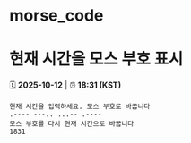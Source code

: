 # morse_code
# 현재 시간을 모스 부호 표시
<!-- MORSE_TIME_START -->
🗓️ **2025-10-12** | ⏰ **18:31 (KST)**

```
현재 시간을 입력하세요. 모스 부호로 바꿉니다
.---- ---.. ...-- .----
모스 부호를 다시 현재 시간으로 바꿉니다
1831
```
<!-- MORSE_TIME_END -->
